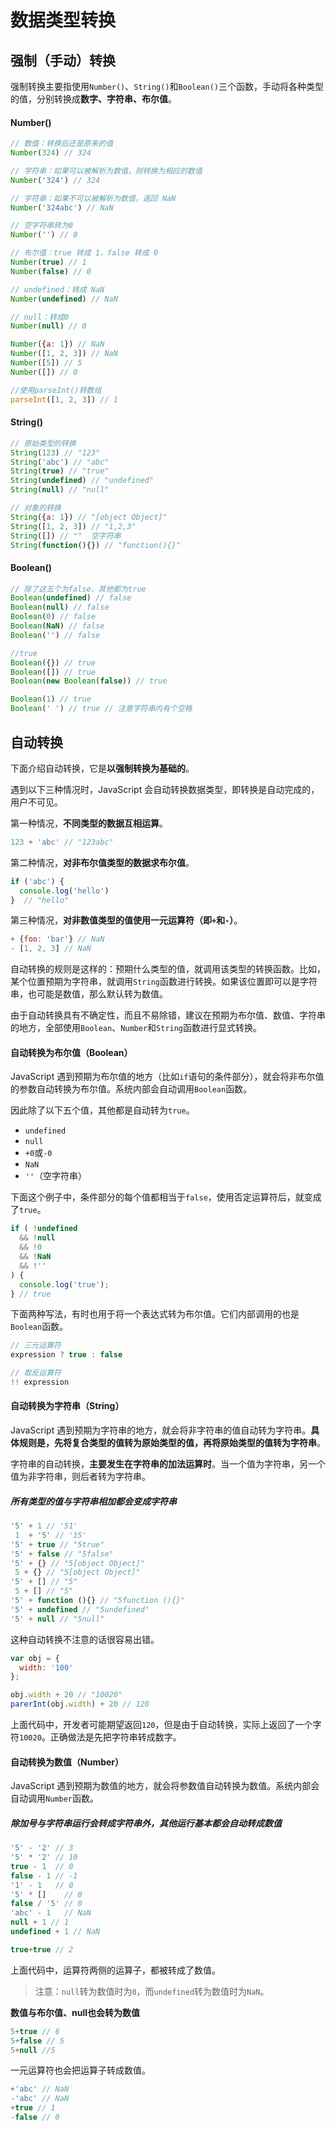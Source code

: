 # 数据类型转换

## 强制（手动）转换

 强制转换主要指使用`Number()`、`String()`和`Boolean()`三个函数，手动将各种类型的值，分别转换成**数字、字符串、布尔值**。 

#### Number()

```js
// 数值：转换后还是原来的值
Number(324) // 324

// 字符串：如果可以被解析为数值，则转换为相应的数值
Number('324') // 324

// 字符串：如果不可以被解析为数值，返回 NaN
Number('324abc') // NaN

// 空字符串转为0
Number('') // 0

// 布尔值：true 转成 1，false 转成 0
Number(true) // 1
Number(false) // 0

// undefined：转成 NaN
Number(undefined) // NaN

// null：转成0
Number(null) // 0

Number({a: 1}) // NaN
Number([1, 2, 3]) // NaN
Number([5]) // 5
Number([]) // 0

//使用parseInt()转数组
parseInt([1, 2, 3]) // 1
```

#### String()

```js
// 原始类型的转换
String(123) // "123"
String('abc') // "abc"
String(true) // "true"
String(undefined) // "undefined"
String(null) // "null"

// 对象的转换
String({a: 1}) // "[object Object]"
String([1, 2, 3]) // "1,2,3"
String([]) // ""  空字符串
String(function(){}) // "function(){}"
```

#### Boolean()

```js
// 除了这五个为false，其他都为true
Boolean(undefined) // false
Boolean(null) // false
Boolean(0) // false
Boolean(NaN) // false
Boolean('') // false

//true
Boolean({}) // true
Boolean([]) // true
Boolean(new Boolean(false)) // true

Boolean(1) // true
Boolean(' ') // true // 注意字符串内有个空格
```

## 自动转换

下面介绍自动转换，它是**以强制转换为基础的**。

遇到以下三种情况时，JavaScript 会自动转换数据类型，即转换是自动完成的，用户不可见。

第一种情况，**不同类型的数据互相运算**。

```js
123 + 'abc' // "123abc"
```

 第二种情况，**对非布尔值类型的数据求布尔值**。 

```js
if ('abc') {
  console.log('hello')
}  // "hello"
```

 第三种情况，**对非数值类型的值使用一元运算符（即`+`和`-`）**。 

```js
+ {foo: 'bar'} // NaN
- [1, 2, 3] // NaN
```

自动转换的规则是这样的：预期什么类型的值，就调用该类型的转换函数。比如，某个位置预期为字符串，就调用`String`函数进行转换。如果该位置即可以是字符串，也可能是数值，那么默认转为数值。

由于自动转换具有不确定性，而且不易除错，建议在预期为布尔值、数值、字符串的地方，全部使用`Boolean`、`Number`和`String`函数进行显式转换。



#### 自动转换为布尔值（Boolean）

JavaScript 遇到预期为布尔值的地方（比如`if`语句的条件部分），就会将非布尔值的参数自动转换为布尔值。系统内部会自动调用`Boolean`函数。

因此除了以下五个值，其他都是自动转为`true`。

- `undefined`
- `null`
- `+0`或`-0`
- `NaN`
- `''`（空字符串）

下面这个例子中，条件部分的每个值都相当于`false`，使用否定运算符后，就变成了`true`。

```js
if ( !undefined
  && !null
  && !0
  && !NaN
  && !''
) {
  console.log('true');
} // true
```

下面两种写法，有时也用于将一个表达式转为布尔值。它们内部调用的也是`Boolean`函数。

```js
// 三元运算符
expression ? true : false

// 取反运算符
!! expression
```



#### 自动转换为字符串（String）

JavaScript 遇到预期为字符串的地方，就会将非字符串的值自动转为字符串。**具体规则是，先将复合类型的值转为原始类型的值，再将原始类型的值转为字符串**。

字符串的自动转换，**主要发生在字符串的加法运算时**。当一个值为字符串，另一个值为非字符串，则后者转为字符串。

##### 所有类型的值与字符串相加都会变成字符串

```js
'5' + 1 // '51'
 1  + '5' // '15'
'5' + true // "5true"
'5' + false // "5false"
'5' + {} // "5[object Object]"
 5 + {} // "5[object Object]"
'5' + [] // "5"
 5 + [] // "5"
'5' + function (){} // "5function (){}"
'5' + undefined // "5undefined"
'5' + null // "5null"
```

 

这种自动转换不注意的话很容易出错。

```js
var obj = {
  width: '100'
};

obj.width + 20 // "10020"
parerInt(obj.width) + 20 // 120
```

上面代码中，开发者可能期望返回`120`，但是由于自动转换，实际上返回了一个字符`10020`。正确做法是先把字符串转成数字。



#### 自动转换为数值（Number）

JavaScript 遇到预期为数值的地方，就会将参数值自动转换为数值。系统内部会自动调用`Number`函数。



##### 除加号与字符串运行会转成字符串外，其他运行基本都会自动转成数值

```js
'5' - '2' // 3
'5' * '2' // 10
true - 1  // 0
false - 1 // -1
'1' - 1   // 0
'5' * []    // 0
false / '5' // 0
'abc' - 1   // NaN
null + 1 // 1
undefined + 1 // NaN

true+true // 2
```

上面代码中，运算符两侧的运算子，都被转成了数值。

> 注意：`null`转为数值时为`0`，而`undefined`转为数值时为`NaN`。

**数值与布尔值、null也会转为数值**

```js
5+true // 6
5+false // 5
5+null //5
```



一元运算符也会把运算子转成数值。

```js
+'abc' // NaN
-'abc' // NaN
+true // 1
-false // 0
```

